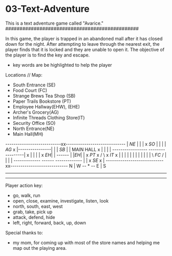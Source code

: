 # 03-Text-Adventure
This is a text adventure game called "Avarice."
###############################################

In this game, the player is trapped in an abandoned
mall after it has closed down for the night. After
attempting to leave through the nearest exit, the 
player finds that it is locked and they are unable 
to open it. The objective of the player is to find 
the key and escape.

* key words are be highlighted to help the player

Locations // Map:
- South Entrance (SE)
- Food Court (FC)
- Strange Brews Tea Shop (SB)
- Paper Trails Bookstore (PT)
- Employee Hallway(EHW), (EHE)
- Archer's Grocery(AG)
- Infinite Threads Clothing Store(IT)
- Security Office (SO)
- North Entrance(NE)
- Main Hall(MH)

---------------------------xx-----------------------------
                |         *NE*          |                |
                |                       x *SO*           |
                |                       |                |  
*AG*            x                       |----------------|
                |                       | *SB*           |
                |       MAIN HALL       x                |
                |                       |                |
-----------------                       -----------------| 
x   |           |                       |           |    x
*EH*|           |         ------        |           |*EH*|
|   x   *PT*    x        /      \       x   *IT*    x    |
|   |           |       |        |      |           |    |
|   |           |        \ *FC* /       |           |    |
|   -------------         ------        -------------    |
|               x          *SE*         x                |
----------------------------xx----------------------------
     N
     |
W -- * -- E
     |
     S

*********************************************
*********************************************

Player action key:
- go, walk, run 
- open, close, examine, investigate, listen, look
- north, south, east, west
- grab, take, pick up
- attack, defend, hide
- left, right, forward, back, up, down




Special thanks to:
- my mom, for coming up with most of the store names
and helping me map out the playing area.



